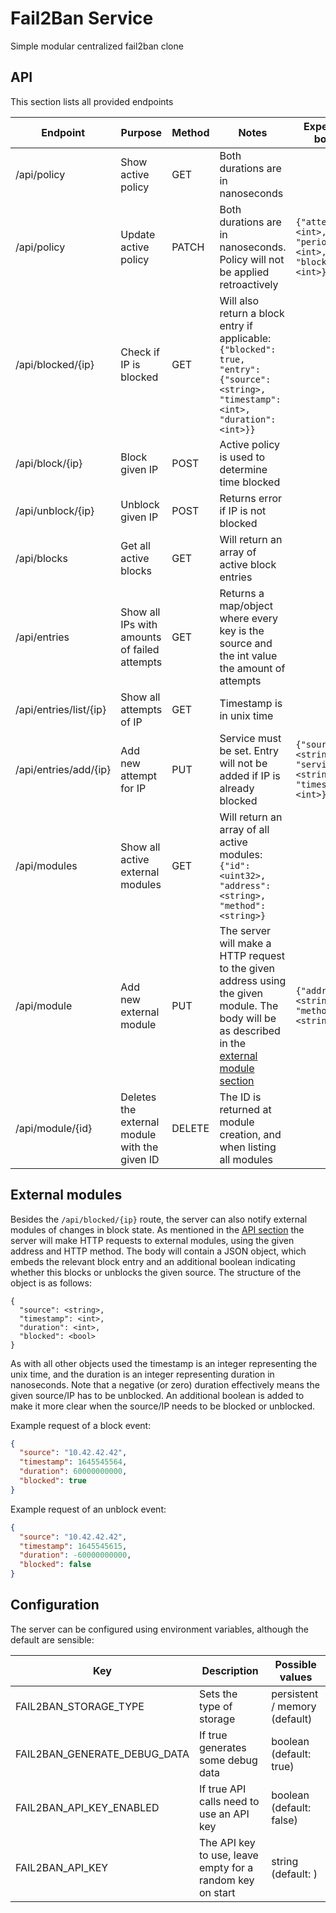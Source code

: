 # Fail2Ban Service
Simple modular centralized fail2ban clone

## API
This section lists all provided endpoints

| Endpoint | Purpose | Method | Notes | Expected body |  
| --- | --- | --- | --- | --- |
| /api/policy | Show active policy | GET | Both durations are in nanoseconds  
| /api/policy | Update active policy | PATCH | Both durations are in nanoseconds. Policy will not be applied retroactively | `{"attempts": <int>, "period": <int>, "blocktime": <int>}` 
| /api/blocked/{ip} | Check if IP is blocked | GET | Will also return a block entry if applicable: `{"blocked": true, "entry": {"source": <string>, "timestamp": <int>, "duration": <int>}}`
| /api/block/{ip} | Block given IP | POST | Active policy is used to determine time blocked
| /api/unblock/{ip} | Unblock given IP | POST | Returns error if IP is not blocked
| /api/blocks | Get all active blocks | GET | Will return an array of active block entries
| /api/entries | Show all IPs with amounts of failed attempts | GET | Returns a map/object where every key is the source and the int value the amount of attempts
| /api/entries/list/{ip} | Show all attempts of IP | GET | Timestamp is in unix time
| /api/entries/add/{ip} | Add new attempt for IP | PUT | Service must be set. Entry will not be added if IP is already blocked | `{"source": <string>, "service": <string>, "timestamp": <int>}`
| /api/modules | Show all active external modules | GET | Will return an array of all active modules: `{"id": <uint32>, "address": <string>, "method": <string>}`
| /api/module | Add new external module | PUT | The server will make a HTTP request to the given address using the given module. The body will be as described in the [external module section](#external-modules) | `{"address": <string>, "method": <string>}`
| /api/module/{id} | Deletes the external module with the given ID | DELETE | The ID is returned at module creation, and when listing all modules

## External modules
Besides the `/api/blocked/{ip}` route, the server can also notify external modules of changes in block state. 
As mentioned in the [API section](#api) the server will make HTTP requests to external modules, using the given address and HTTP method.
The body will contain a JSON object, which embeds the relevant block entry and an additional boolean indicating whether this 
blocks or unblocks the given source. The structure of the object is as follows:
```
{
  "source": <string>,
  "timestamp": <int>,
  "duration": <int>,
  "blocked": <bool>
}
```
As with all other objects used the timestamp is an integer representing the unix time, and the duration is an integer 
representing duration in nanoseconds. Note that a negative (or zero) duration effectively means the given source/IP has
to be unblocked. An additional boolean is added to make it more clear when the source/IP needs to be blocked or unblocked.

Example request of a block event:
```json
{
  "source": "10.42.42.42",
  "timestamp": 1645545564,
  "duration": 60000000000,
  "blocked": true
}
```

Example request of an unblock event:
```json
{
  "source": "10.42.42.42",
  "timestamp": 1645545615,
  "duration": -60000000000,
  "blocked": false
}
```

## Configuration
The server can be configured using environment variables, although the default are sensible:

| Key | Description | Possible values |
| --- | --- | --- |
| FAIL2BAN_STORAGE_TYPE | Sets the type of storage | persistent / memory (default) |
| FAIL2BAN_GENERATE_DEBUG_DATA | If true generates some debug data | boolean (default: true) |
| FAIL2BAN_API_KEY_ENABLED | If true API calls need to use an API key | boolean (default: false) |
| FAIL2BAN_API_KEY | The API key to use, leave empty for a random key on start | string (default: <empty>) |